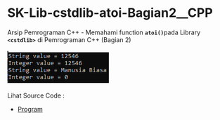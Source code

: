 # SK-Lib-cstdlib-atoi-Bagian2__CPP
Arsip Pemrograman C++ - Memahami function <code><b>atoi()</b></code>pada Library <code><b>&lt;cstdlib></b></code> di Pemrograman C++ (Bagian 2)<br><br>
<img src="https://github.com/RizkyKhapidsyah/SK-Lib-cstdlib-atoi-Bagian2__CPP/blob/master/SK-Lib-cstdlib-atoi-Bagian2__CPP/x64/result/001.PNG"><br><br>
Lihat Source Code : <br>
- <a href="https://github.com/RizkyKhapidsyah/SK-Lib-cstdlib-atoi-Bagian2__CPP/blob/master/SK-Lib-cstdlib-atoi-Bagian2__CPP/Source.cpp">Program</a>

